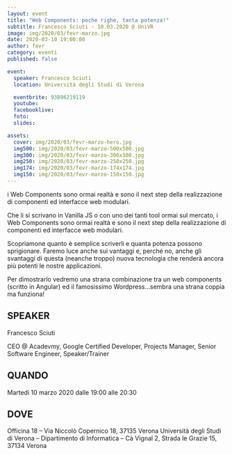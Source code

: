 ```yaml
---
layout: event
title: "Web Components: poche righe, tanta potenza!"
subtitle: Francesco Sciuti - 10.03.2020 @ UniVR
image: img/2020/03/fevr-marzo.jpg
date: 2020-03-10 19:00:00
author: fevr
category: eventi
published: false

event:
  speaker: Francesco Sciuti
  location: Università degli Studi di Verona

  eventbrite: 93896219119
  youtube:
  facebooklive:
  foto:
  slides:

assets:
  cover: img/2020/03/fevr-marzo-hero.jpg
  img500: img/2020/03/fevr-marzo-500x500.jpg
  img300: img/2020/03/fevr-marzo-300x300.jpg
  img250: img/2020/03/fevr-marzo-250x250.jpg
  img174: img/2020/03/fevr-marzo-174x174.jpg
  img150: img/2020/03/fevr-marzo-150x150.jpg
---
```


i Web Components sono ormai realtà e sono il next step della realizzazione di componenti ed interfacce web modulari.

Che li si scrivano in Vanilla JS o con uno dei tanti tool ormai sul mercato, i Web Components sono ormai realtà e sono il next step della realizzazione di componenti ed interfacce web modulari.

Scopriamone quanto è semplice scriverli e quanta potenza possono sprigionare. Faremo luce anche sui vantaggi e, perché no, anche gli svantaggi di questa (neanche troppo) nuova tecnologia che renderà ancora più potenti le nostre applicazioni.

Per dimostrarlo vedremo una strana combinazione tra un web components (scritto in Angular) ed il famosissimo Wordpress...sembra una strana coppia ma funziona!

## SPEAKER

Francesco Sciuti

CEO @ Acadevmy, Google Certified Developer, Projects Manager, Senior Software Engineer, Speaker/Trainer

## QUANDO

Martedì 10 marzo 2020 dalle 19:00 alle 20:30

## DOVE

Officina 18 – Via Niccolò Copernico 18, 37135 Verona
Università degli Studi di Verona – Dipartimento di Informatica – Cà Vignal 2, Strada le Grazie 15, 37134 Verona
